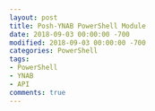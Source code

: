 ```yaml
---
layout: post
title: Posh-YNAB PowerShell Module
date: 2018-09-03 00:00:00 -700
modified: 2018-09-03 00:00:00 -700
categories: PowerShell
tags:
- PowerShell
- YNAB
- API
comments: true
---
```


<!--more-->
